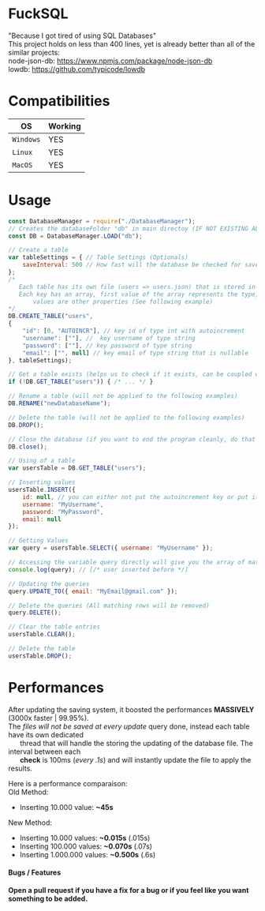 # FuckSQL   
"Because I got tired of using SQL Databases"<br>
This project holds on less than 400 lines, yet is already better than all of the similar projects:<br>
node-json-db: https://www.npmjs.com/package/node-json-db<br>
lowdb: https://github.com/typicode/lowdb<br>

# Compatibilities
| OS  | Working 
|------------|----------
| `Windows` | YES 
| `Linux` | YES
| `MacOS` | YES

# Usage
```javascript
const DatabaseManager = require("./DatabaseManager");
// Creates the databaseFolder "db" in main directoy (IF NOT EXISTING ALREADY)
const DB = DatabaseManager.LOAD("db"); 

// Create a table 
var tableSettings = { // Table Settings (Optionals)
    saveInterval: 500 // How fast will the database be checked for save (Default: 100)
};
/*
   Each table has its own file (users => users.json) that is stored in the Database folder
   Each key has an array, first value of the array represents the type, all the following
       values are other properties (See following example)
*/
DB.CREATE_TABLE("users", 
{
    "id": [0, "AUTOINCR"], // key id of type int with autoincrement
    "username": [""], //  key username of type string
    "password": [""], // key password of type string
    "email": ["", null] // key email of type string that is nullable
}, tableSettings); 

// Get a table exists (helps us to check if it exists, can be coupled with .CREATE_TABLE for example)
if (!DB.GET_TABLE("users")) { /* ... */ }

// Rename a table (will not be applied to the following examples)
DB.RENAME("newDatabaseName");

// Delete the table (will not be applied to the following examples)
DB.DROP();

// Close the database (if you want to end the program cleanly, do that or it will hang forever)
DB.close();

// Using of a table
var usersTable = DB.GET_TABLE("users");

// Inserting values
usersTable.INSERT({
    id: null, // you can either not put the autoincrement key or put it to null, both works
    username: "MyUsername",
    password: "MyPassword",
    email: null
});

// Getting Values
var query = usersTable.SELECT({ username: "MyUsername" });

// Accessing the variable query directly will give you the array of matching values
console.log(query); // [/* user inserted before */]

// Updating the queries
query.UPDATE_TO({ email: "MyEmail@gmail.com" });

// Delete the queries (All matching rows will be removed)
query.DELETE();

// Clear the table entries
usersTable.CLEAR();

// Delete the table
usersTable.DROP();
```

# Performances
After updating the saving system, it boosted the performances **MASSIVELY** (3000x faster | 99.95%).<br>
The *files will not be saved at every update* query done, instead each table have its own dedicated<br>
&nbsp;&nbsp;&nbsp;&nbsp;&nbsp;&nbsp;thread that will handle the storing the updating of the database file. The interval between each<br>
&nbsp;&nbsp;&nbsp;&nbsp;&nbsp;&nbsp;**check** is 100ms (*every .1s*) and will instantly update the file to apply the results.<br>

Here is a performance comparaison:
<br>
Old Method: <br>
 * Inserting 10.000 value: **~45s**

New Method:
 * Inserting 10.000 values: **~0.015s** (.015s)
 * Inserting 100.000 values: **~0.070s** (.07s)
 * Inserting 1.000.000 values: **~0.500s** (.6s)


#### Bugs / Features
**Open a pull request if you have a fix for a bug or if you feel like you want something to be added.**
